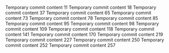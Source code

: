 Temporary commit content 11
Temporary commit content 18
Temporary commit content 37
Temporary commit content 65
Temporary commit content 73
Temporary commit content 78
Temporary commit content 85
Temporary commit content 95
Temporary commit content 98
Temporary commit content 109
Temporary commit content 118
Temporary commit content 141
Temporary commit content 170
Temporary commit content 219
Temporary commit content 227
Temporary commit content 250
Temporary commit content 252
Temporary commit content 257
